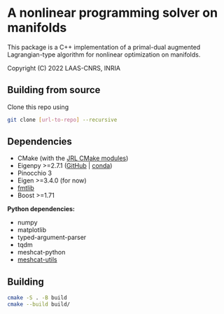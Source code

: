 # A nonlinear programming solver on manifolds

This package is a C++ implementation of a primal-dual augmented Lagrangian-type algorithm for nonlinear optimization on manifolds.

Copyright (C) 2022 LAAS-CNRS, INRIA

## Building from source

Clone this repo using

```bash
git clone [url-to-repo] --recursive
```

## Dependencies

* CMake (with the [JRL CMake modules](https://github.com/jrl-umi3218/jrl-cmakemodules))
* Eigenpy >=2.7.1 ([GitHub](https://github.com/stack-of-tasks/eigenpy) | [conda](https://anaconda.org/conda-forge/eigenpy))
* Pinocchio 3
* Eigen >=3.4.0 (for now)
* [fmtlib](https://github.com/fmtlib/fmt)
* Boost >=1.71

**Python dependencies:**

* numpy
* matplotlib
* typed-argument-parser
* tqdm
* meshcat-python
* [meshcat-utils](https://gitlab.inria.fr/wjallet/pin-meshcat-utils)

## Building

```bash
cmake -S . -B build
cmake --build build/
```
